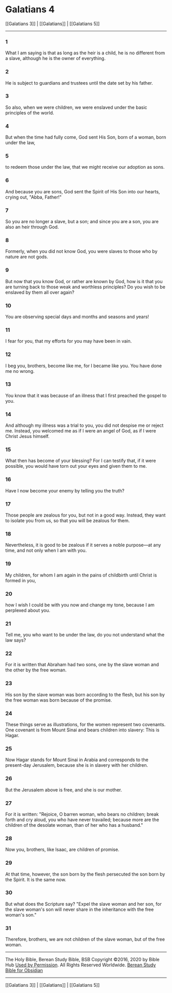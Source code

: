 # Galatians 4

[[Galatians 3]] | [[Galatians]] | [[Galatians 5]]

---

### 1
What I am saying is that as long as the heir is a child, he is no different from a slave, although he is the owner of everything.

### 2
He is subject to guardians and trustees until the date set by his father.

### 3
So also, when we were children, we were enslaved under the basic principles of the world.

### 4
But when the time had fully come, God sent His Son, born of a woman, born under the law,

### 5
to redeem those under the law, that we might receive our adoption as sons.

### 6
And because you are sons, God sent the Spirit of His Son into our hearts, crying out, "Abba, Father!"

### 7
So you are no longer a slave, but a son; and since you are a son, you are also an heir through God.

### 8
Formerly, when you did not know God, you were slaves to those who by nature are not gods.

### 9
But now that you know God, or rather are known by God, how is it that you are turning back to those weak and worthless principles? Do you wish to be enslaved by them all over again?

### 10
You are observing special days and months and seasons and years!

### 11
I fear for you, that my efforts for you may have been in vain.

### 12
I beg you, brothers, become like me, for I became like you. You have done me no wrong.

### 13
You know that it was because of an illness that I first preached the gospel to you.

### 14
And although my illness was a trial to you, you did not despise me or reject me. Instead, you welcomed me as if I were an angel of God, as if I were Christ Jesus himself.

### 15
What then has become of your blessing? For I can testify that, if it were possible, you would have torn out your eyes and given them to me.

### 16
Have I now become your enemy by telling you the truth?

### 17
Those people are zealous for you, but not in a good way. Instead, they want to isolate you from us, so that you will be zealous for them.

### 18
Nevertheless, it is good to be zealous if it serves a noble purpose—at any time, and not only when I am with you.

### 19
My children, for whom I am again in the pains of childbirth until Christ is formed in you,

### 20
how I wish I could be with you now and change my tone, because I am perplexed about you.

### 21
Tell me, you who want to be under the law, do you not understand what the law says?

### 22
For it is written that Abraham had two sons, one by the slave woman and the other by the free woman.

### 23
His son by the slave woman was born according to the flesh, but his son by the free woman was born because of the promise.

### 24
These things serve as illustrations, for the women represent two covenants. One covenant is from Mount Sinai and bears children into slavery: This is Hagar.

### 25
Now Hagar stands for Mount Sinai in Arabia and corresponds to the present-day Jerusalem, because she is in slavery with her children.

### 26
But the Jerusalem above is free, and she is our mother.

### 27
For it is written: "Rejoice, O barren woman, who bears no children; break forth and cry aloud, you who have never travailed; because more are the children of the desolate woman, than of her who has a husband."

### 28
Now you, brothers, like Isaac, are children of promise.

### 29
At that time, however, the son born by the flesh persecuted the son born by the Spirit. It is the same now.

### 30
But what does the Scripture say? "Expel the slave woman and her son, for the slave woman's son will never share in the inheritance with the free woman's son."

### 31
Therefore, brothers, we are not children of the slave woman, but of the free woman.

---

The Holy Bible, Berean Study Bible, BSB
Copyright ©2016, 2020 by Bible Hub
[Used by Permission](https://berean.bible/terms.htm). All Rights Reserved Worldwide.
[Berean Study Bible for Obsidian](https://github.com/gapmiss/berean-study-bible-for-obsidian)

---

[[Galatians 3]] | [[Galatians]] | [[Galatians 5]]

